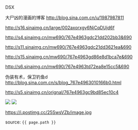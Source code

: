 DSX

大尸凶的漫画的博客
http://blog.sina.com.cn/u/1987987811

http://s16.sinaimg.cn/large/002axorxgy6NjCqDUjd6f

http://s4.sinaimg.cn/mw690/767e4963gdc21dd202bb3&690

http://s11.sinaimg.cn/mw690/767e4963gdc21dd3621ea&690

http://s15.sinaimg.cn/mw690/767e4963gd86e8d1bca7e&690

http://s6.sinaimg.cn/mw690/767e4963td72ea8e15cc5&690

伪装有术，保卫钓鱼d
http://blog.sina.com.cn/s/blog_767e4963010166b0.html

http://s5.sinaimg.cn/orignal/767e4963gc9bd85ec10c4

<img src="https://i.postimg.cc/7qgWTzPV/image.jpg">

<img src="https://i.postimg.cc/25Sw-sVZb/image.jpg">

https://i.postimg.cc/25SwsVZb/image.jpg

source: `{{ page.path }}`
